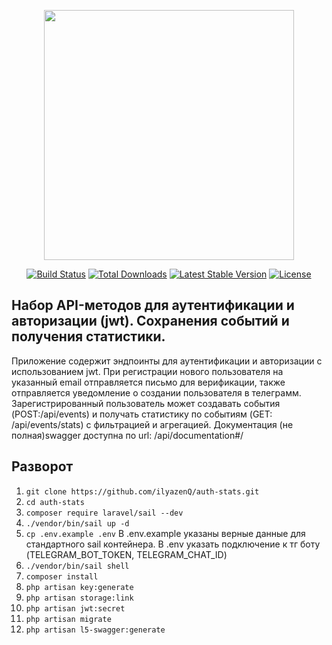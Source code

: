 <p align="center"><a href="https://laravel.com" target="_blank"><img src="https://raw.githubusercontent.com/laravel/art/master/logo-lockup/5%20SVG/2%20CMYK/1%20Full%20Color/laravel-logolockup-cmyk-red.svg" width="400"></a></p>

<p align="center">
<a href="https://travis-ci.org/laravel/framework"><img src="https://travis-ci.org/laravel/framework.svg" alt="Build Status"></a>
<a href="https://packagist.org/packages/laravel/framework"><img src="https://img.shields.io/packagist/dt/laravel/framework" alt="Total Downloads"></a>
<a href="https://packagist.org/packages/laravel/framework"><img src="https://img.shields.io/packagist/v/laravel/framework" alt="Latest Stable Version"></a>
<a href="https://packagist.org/packages/laravel/framework"><img src="https://img.shields.io/packagist/l/laravel/framework" alt="License"></a>
</p>

## Набор API-методов для аутентификации и авторизации (jwt). Cохранения событий и получения статистики.

Приложение содержит эндпоинты для аутентификации и авторизации с использованием jwt. При регистрации нового пользователя на указанный email отправляется письмо для верификации, также отправляется уведомление о создании пользователя в телеграмм. Зарегистрированный пользователь может создавать события (POST:/api/events) и получать статистику по событиям (GET: /api/events/stats) с фильтрацией и агрегацией. Документация (не полная)swagger доступна по url: /api/documentation#/ <br>

## Разворот

1. `git clone https://github.com/ilyazenQ/auth-stats.git`<br>
2. `cd auth-stats`<br>
3. `composer require laravel/sail --dev`<br>
4. `./vendor/bin/sail up -d`<br>
5. `cp .env.example .env` В .env.example указаны верные данные для cтандартного sail контейнера. В .env указать подключение к тг боту (TELEGRAM_BOT_TOKEN, TELEGRAM_CHAT_ID)<br>
6. `./vendor/bin/sail shell`<br>
7. `composer install`<br>
8. `php artisan key:generate`<br>
9. `php artisan storage:link`<br>
10. `php artisan jwt:secret`<br>
11. `php artisan migrate`<br>
12. `php artisan l5-swagger:generate`<br>